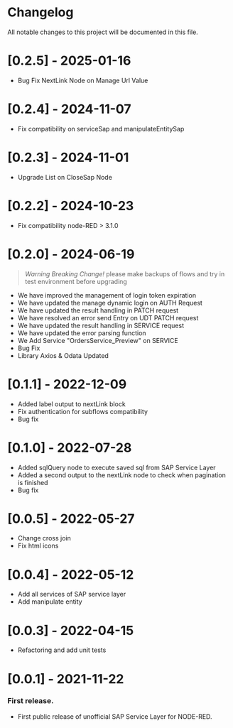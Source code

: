 # Changelog

All notable changes to this project will be documented in this file.

# [0.2.5] - 2025-01-16

- Bug Fix NextLink Node on Manage Url Value

# [0.2.4] - 2024-11-07

- Fix compatibility on serviceSap and manipulateEntitySap

# [0.2.3] - 2024-11-01

- Upgrade List on CloseSap Node 

# [0.2.2] - 2024-10-23

- Fix compatibility node-RED > 3.1.0

# [0.2.0] - 2024-06-19

> *Warning Breaking Change!* please make backups of flows and try in test environment before upgrading

- We have improved the management of login token expiration
- We have updated the manage dynamic login on AUTH Request
- We have updated the result handling in PATCH request
- We have resolved an error send Entry on UDT PATCH request
- We have updated the result handling in SERVICE request
- We have updated the error parsing function
- We Add Service "OrdersService_Preview" on SERVICE
- Bug Fix
- Library Axios & Odata Updated

# [0.1.1] - 2022-12-09

- Added label output to nextLink block
- Fix authentication for subflows compatibility
- Bug fix

# [0.1.0] - 2022-07-28

- Added sqlQuery node to execute saved sql from SAP Service Layer
- Added a second output to the nextLink node to check when pagination is finished
- Bug fix

# [0.0.5] - 2022-05-27

- Change cross join
- Fix html icons

# [0.0.4] - 2022-05-12

- Add all services of SAP service layer
- Add manipulate entity

# [0.0.3] - 2022-04-15

- Refactoring and add unit tests

# [0.0.1] - 2021-11-22

### First release.

- First public release of unofficial SAP Service Layer for NODE-RED.
